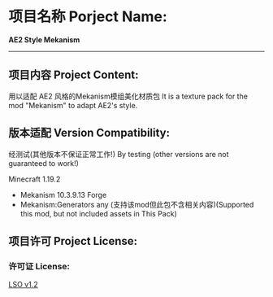 # 项目名称 Porject Name: 
**AE2 Style Mekanism**

---

## 项目内容 Project Content:
用以适配 AE2 风格的Mekanism模组美化材质包
It is a texture pack for the mod "Mekanism" to adapt AE2's style.

## 版本适配 Version Compatibility:
经测试(其他版本不保证正常工作!)
By testing (other versions are not guaranteed to work!)

Minecraft 1.19.2
- Mekanism 10.3.9.13 Forge
- Mekanism:Generators any (支持该mod但此包不含相关内容)(Supported this mod, but not included assets in This Pack)

## 项目许可 Project License:

### 许可证 License:
[LSO v1.2](https://github.com/LiteyukiStudio/LiteyukiStudioOpensourceLICENSE)